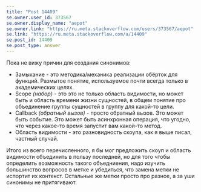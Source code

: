 ```yaml
---
title: "Post 14409"
se.owner.user_id: 373567
se.owner.display_name: "aepot"
se.owner.link: "https://ru.meta.stackoverflow.com/users/373567/aepot"
se.link: "https://ru.meta.stackoverflow.com/a/14409"
se.post_id: 14409
se.post_type: answer
---
```

<p>Пока не вижу причин для создания синонимов:</p>
<ul>
<li>Замыкание - это методика/механика реализации обёрток для функций. Размытое понятие, используемое почти всегда только в академических целях.</li>
<li>Scope <em>(набор)</em> - это это не только область видимости, но может быть и область времени жизни сущностей, в общем понятие про объединение группы сущностей в группу для какой-то цели.</li>
<li>Callback <em>(обратный вызов)</em> - просто обратный вызов. Это может быть событие. Это может быть асинхронная операция, что угодно, что через какое-то время запустит вам какой-то метод.</li>
<li>Область видимости - это разновидность скоупа, как я выше писал, частный случай.</li>
</ul>
<p>Итого из всего перечисленного, я бы мог предложить скоуп и область видимости объединить в пользу последней, но для того чтобы определить возможность такого объедниения, надо изучить большинство вопросов в метке и убедиться, что замена метки не испортит их контекст. Остальные же метки просто про разное, а за уши синонимы не притягивают.</p>
